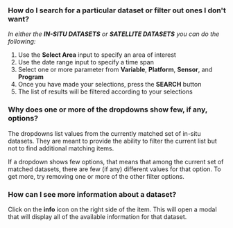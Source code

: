 ### How do I search for a particular dataset or filter out ones I don't want?

_In either the **IN-SITU DATASETS** or **SATELLITE DATASETS** you can do the following:_

1. Use the **Select Area** input to specify an area of interest
2. Use the date range input to specify a time span
3. Select one or more parameter from **Variable**, **Platform**, **Sensor**, and **Program**
4. Once you have made your selections, press the **SEARCH** button
5. The list of results will be filtered according to your selections

### Why does one or more of the dropdowns show few, if any, options?

The dropdowns list values from the currently matched set of in-situ datasets. They are meant to provide the ability to filter the current list but not to find additional matching items.

If a dropdown shows few options, that means that among the current set of matched datasets, there are few (if any) different values for that option. To get more, try removing one or more of the other filter options.

### How can I see more information about a dataset?

Click on the **info** icon on the right side of the item. This will open a modal that will display all of the available information for that dataset.

